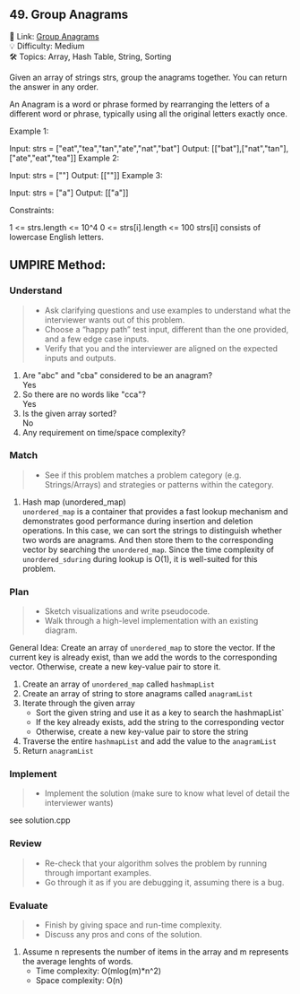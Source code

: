 ## 49. Group Anagrams
🔗 Link: [Group Anagrams](https://leetcode.com/problems/group-anagrams/description/)  
💡 Difficulty: Medium  
🛠️ Topics: Array, Hash Table, String, Sorting

Given an array of strings strs, group the anagrams together. You can return the answer in any order.

An Anagram is a word or phrase formed by rearranging the letters of a different word or phrase, typically using all the original letters exactly once.

 

Example 1:

Input: strs = ["eat","tea","tan","ate","nat","bat"]
Output: [["bat"],["nat","tan"],["ate","eat","tea"]]
Example 2:

Input: strs = [""]
Output: [[""]]
Example 3:

Input: strs = ["a"]
Output: [["a"]]
 

Constraints:

1 <= strs.length <= 10^4
0 <= strs[i].length <= 100
strs[i] consists of lowercase English letters.

## UMPIRE Method:

### Understand
> - Ask clarifying questions and use examples to understand what the interviewer wants out of this problem.
> - Choose a “happy path” test input, different than the one provided, and a few edge case inputs.
> - Verify that you and the interviewer are aligned on the expected inputs and outputs.
1. Are "abc" and "cba" considered to be an anagram?  
   Yes
2. So there are no words like "cca"?  
   Yes
3. Is the given array sorted?  
   No
4. Any requirement on time/space complexity?  
### Match
> - See if this problem matches a problem category (e.g. Strings/Arrays) and strategies or patterns within the category.
1. Hash map (unordered_map)  
   `unordered_map` is a container that provides a fast lookup mechanism and demonstrates good performance during insertion and deletion operations. In this case, we can sort the strings to distinguish whether two words are anagrams. And then store them to the corresponding vector<string> by searching the `unordered_map`. Since the time complexity of `unordered_sduring` during lookup is O(1), it is well-suited for this problem.
   
### Plan
> - Sketch visualizations and write pseudocode.
> - Walk through a high-level implementation with an existing diagram.

General Idea: Create an array of `unordered_map` to store the vector<string>. If the current key is already exist, than we add the words to the corresponding vector<string>.
Otherwise, create a new key-value pair to store it. 
1. Create an array of `unordered_map` called `hashmapList`
2. Create an array of string to store anagrams called `anagramList`
3. Iterate through the given array
   - Sort the given string and use it as a key to search the hashmapList`
   - If the key already exists, add the string to the corresponding vector<string>
   - Otherwise, create a new key-value pair to store the string
4. Traverse the entire `hashmapList` and add the value to the `anagramList`
4. Return `anagramList`

### Implement
> - Implement the solution (make sure to know what level of detail the interviewer wants)  

see solution.cpp
### Review
> - Re-check that your algorithm solves the problem by running through important examples.
> - Go through it as if you are debugging it, assuming there is a bug.
### Evaluate
> - Finish by giving space and run-time complexity.
> - Discuss any pros and cons of the solution.
1. Assume n represents the number of items in the array and m represents the average lenghts of words.
   - Time complexity: O(mlog(m)*n^2)
   - Space complexity: O(n)

